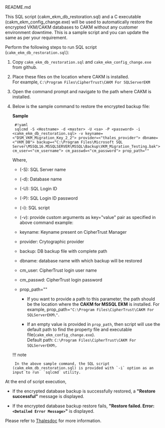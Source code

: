 README.md

This SQL script (cakm_ekm_db_restoration.sql) and a C executable (cakm_ekm_config_change.exe) will be used to automatically restore the encrypted VKM/CAKM  databases to CAKM without any customer environment downtime.
This is a sample script and you can update the same as per your requirement.

Perform the following steps to run SQL script (`cakm_ekm_db_restoration.sql`):

1. Copy `cakm_ekm_db_restoration.sql` and `cakm_ekm_config_change.exe` from github.

2. Place these files on the location where CAKM is installed.<br>For example, `C:\Program Files\CipherTrust\CAKM For SQLServerEKM`

3. Open the command prompt and navigate to the path where CAKM is installed.

4. Below is the sample command to restore the encrypted backup file:

	**Sample**

		#!yaml
		sqlcmd -S <Hostname> -d <master> -U <sa> -P <password> -i <cakm_ekm_db_restoration.sql> -v keyname=<"DSM_VKM_Migration_Key_2_2"> provider=<"thales_provider"> dbname=<"VKM_DB"> backup=<"C:\Program Files\Microsoft SQL Server\MSSQL16.MSSQLSERVER\MSSQL\Backup\VKM_Migration_Testing.bak"> cm_user=<"cm_username"> cm_passwd=<"cm_password"> prop_path=""
 
	Where, 
	
	* (-S): SQL Server name
	
	* (-d): Database name 

	* (-U): SQL Login ID 

	* (-P): SQL Login ID password 
	
	* (-i): SQL script
	
	* (-v): provide custom arguments as key="value" pair as specified in above command example:
	
	* keyname: Keyname present on CipherTrust Manager
	
	* provider: Crytographic provider
	
	* backup: DB backup file with complete path
	
	* dbname: database name with which backup will be restored
	
	* cm_user: CipherTrust login user name
	
	* cm_passwd: CipherTrust login password
	
	* prop_path=""
		* If you want to provide a path to this parameter, the path should be the location where the **CAKM for MSSQL EKM** is installed. For example, prop_path=`"C:\Program Files\CipherTrust\CAKM For SQLServerEKM\"`.
		
		* If an empty value is provided in `prop_path`, then script will use the default path to find the property file and executable file(`cakm_ekm_config_change.exe`).<br>Default path: `C:\Program Files\CipherTrust\CAKM For SQLServerEKM\`.
		
	!!! note
		
		In the above sample command, the SQL script (cakm_ekm_db_restoration.sql) is provided with `-i` option as an input to run  `sqlcmd` utility.

At the end of script execution, 

* If the encrypted database backup is successfully restored, a **"Restore successful"** message is displayed.

* If the encrypted database backup restore fails, **"Restore failed. Error:`<Detailed Error Message>`"** is displayed.

Please refer to [Thalesdoc](https://thalesdocs.com/ctp/con/cakm/cakm-mssql-ekm/alpha-8.6.1/admin/cakm_mssql_ekm_advanced_topics/cakm_vkm_db_restore/index.html) for more information.